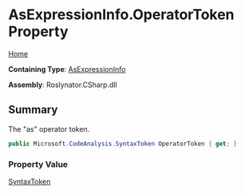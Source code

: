 # AsExpressionInfo\.OperatorToken Property

[Home](../../../../../README.md)

**Containing Type**: [AsExpressionInfo](../README.md)

**Assembly**: Roslynator\.CSharp\.dll

## Summary

The "as" operator token\.

```csharp
public Microsoft.CodeAnalysis.SyntaxToken OperatorToken { get; }
```

### Property Value

[SyntaxToken](https://docs.microsoft.com/en-us/dotnet/api/microsoft.codeanalysis.syntaxtoken)

